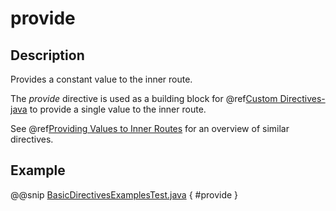 <a id="provide-java"></a>
# provide

## Description

Provides a constant value to the inner route.

The *provide* directive is used as a building block for @ref[Custom Directives-java](../custom-directives.md#custom-directives-java) to provide a single value to the
inner route. 

See @ref[Providing Values to Inner Routes](index.md#providedirectives-java) for an overview of similar directives.

## Example

@@snip [BasicDirectivesExamplesTest.java](../../../../../../../test/java/docs/http/javadsl/server/directives/BasicDirectivesExamplesTest.java) { #provide }
